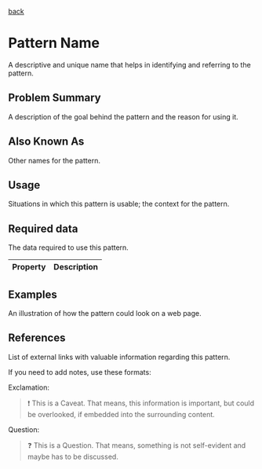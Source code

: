 [back](#)
# Pattern Name

A descriptive and unique name that helps in identifying and referring to the pattern.

## Problem Summary

A description of the goal behind the pattern and the reason for using it.

## Also Known As

Other names for the pattern.

## Usage

Situations in which this pattern is usable; the context for the pattern.

## Required data

The data required to use this pattern.

Property | Description
------------ | -------------

## Examples

An illustration of how the pattern could look on a web page.

## References

List of external links with valuable information regarding this pattern.


If you need to add notes, use these formats:

Exclamation:

> :exclamation: This is a Caveat. That means, this information is important, but could be overlooked, if embedded into the surrounding content.

Question:

> :question: This is a Question. That means, something is not self-evident and maybe has to be discussed.
